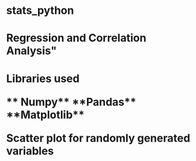 # stats_python
<h1> Regression and Correlation Analysis" <h1>
  <p> Libraries used<p/>
  ** Numpy**
  **Pandas**
  **Matplotlib**
  
  <p> Scatter plot for randomly generated variables<p>
  
  
  
  
